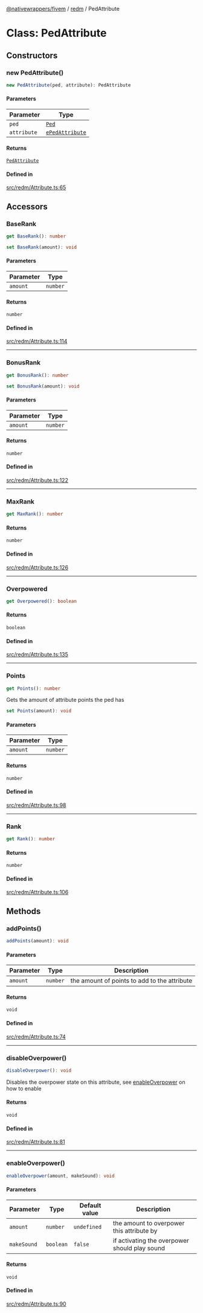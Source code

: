 [@nativewrappers/fivem](../../README.md) / [redm](../README.md) / PedAttribute

# Class: PedAttribute

## Constructors

### new PedAttribute()

```ts
new PedAttribute(ped, attribute): PedAttribute
```

#### Parameters

| Parameter | Type |
| ------ | ------ |
| `ped` | [`Ped`](Ped.md) |
| `attribute` | [`ePedAttribute`](../enumerations/ePedAttribute.md) |

#### Returns

[`PedAttribute`](PedAttribute.md)

#### Defined in

[src/redm/Attribute.ts:65](https://github.com/nativewrappers/fivem/blob/2d4fa96d0a81695a673fe4c595d3abfefbf554a5/src/redm/Attribute.ts#L65)

## Accessors

### BaseRank

```ts
get BaseRank(): number
```

```ts
set BaseRank(amount): void
```

#### Parameters

| Parameter | Type |
| ------ | ------ |
| `amount` | `number` |

#### Returns

`number`

#### Defined in

[src/redm/Attribute.ts:114](https://github.com/nativewrappers/fivem/blob/2d4fa96d0a81695a673fe4c595d3abfefbf554a5/src/redm/Attribute.ts#L114)

***

### BonusRank

```ts
get BonusRank(): number
```

```ts
set BonusRank(amount): void
```

#### Parameters

| Parameter | Type |
| ------ | ------ |
| `amount` | `number` |

#### Returns

`number`

#### Defined in

[src/redm/Attribute.ts:122](https://github.com/nativewrappers/fivem/blob/2d4fa96d0a81695a673fe4c595d3abfefbf554a5/src/redm/Attribute.ts#L122)

***

### MaxRank

```ts
get MaxRank(): number
```

#### Returns

`number`

#### Defined in

[src/redm/Attribute.ts:126](https://github.com/nativewrappers/fivem/blob/2d4fa96d0a81695a673fe4c595d3abfefbf554a5/src/redm/Attribute.ts#L126)

***

### Overpowered

```ts
get Overpowered(): boolean
```

#### Returns

`boolean`

#### Defined in

[src/redm/Attribute.ts:135](https://github.com/nativewrappers/fivem/blob/2d4fa96d0a81695a673fe4c595d3abfefbf554a5/src/redm/Attribute.ts#L135)

***

### Points

```ts
get Points(): number
```

Gets the amount of attribute points the ped has

```ts
set Points(amount): void
```

#### Parameters

| Parameter | Type |
| ------ | ------ |
| `amount` | `number` |

#### Returns

`number`

#### Defined in

[src/redm/Attribute.ts:98](https://github.com/nativewrappers/fivem/blob/2d4fa96d0a81695a673fe4c595d3abfefbf554a5/src/redm/Attribute.ts#L98)

***

### Rank

```ts
get Rank(): number
```

#### Returns

`number`

#### Defined in

[src/redm/Attribute.ts:106](https://github.com/nativewrappers/fivem/blob/2d4fa96d0a81695a673fe4c595d3abfefbf554a5/src/redm/Attribute.ts#L106)

## Methods

### addPoints()

```ts
addPoints(amount): void
```

#### Parameters

| Parameter | Type | Description |
| ------ | ------ | ------ |
| `amount` | `number` | the amount of points to add to the attribute |

#### Returns

`void`

#### Defined in

[src/redm/Attribute.ts:74](https://github.com/nativewrappers/fivem/blob/2d4fa96d0a81695a673fe4c595d3abfefbf554a5/src/redm/Attribute.ts#L74)

***

### disableOverpower()

```ts
disableOverpower(): void
```

Disables the overpower state on this attribute, see [enableOverpower](PedAttribute.md#enableoverpower) on how to enable

#### Returns

`void`

#### Defined in

[src/redm/Attribute.ts:81](https://github.com/nativewrappers/fivem/blob/2d4fa96d0a81695a673fe4c595d3abfefbf554a5/src/redm/Attribute.ts#L81)

***

### enableOverpower()

```ts
enableOverpower(amount, makeSound): void
```

#### Parameters

| Parameter | Type | Default value | Description |
| ------ | ------ | ------ | ------ |
| `amount` | `number` | `undefined` | the amount to overpower this attribute by |
| `makeSound` | `boolean` | `false` | if activating the overpower should play sound |

#### Returns

`void`

#### Defined in

[src/redm/Attribute.ts:90](https://github.com/nativewrappers/fivem/blob/2d4fa96d0a81695a673fe4c595d3abfefbf554a5/src/redm/Attribute.ts#L90)
